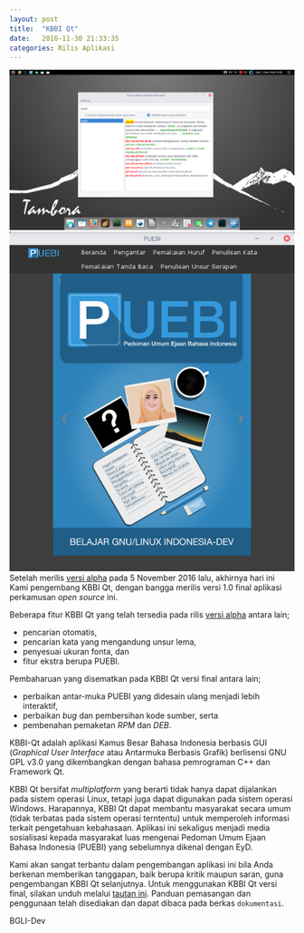 ```yaml
---
layout: post
title:  "KBBI Qt"
date:   2016-11-30 21:33:35
categories: Rilis Aplikasi
---
```

![antarmuka KBBI Qt](/img/kbbi-qt.png)
![antarmuka baru PUEBI](/img/puebi.png)
<br>
Setelah merilis [versi alpha](https://github.com/bgli/kbbi-qt/releases/tag/v1.0-alpha) pada 5 November 2016 lalu, akhirnya hari ini Kami pengembang KBBI Qt, dengan bangga merilis versi 1.0 final aplikasi perkamusan _open source_ ini. 

Beberapa fitur KBBI Qt yang telah tersedia pada rilis [versi alpha](https://github.com/bgli/kbbi-qt/releases/tag/v1.0-alpha) antara lain;
- pencarian otomatis,
- pencarian kata yang mengandung unsur lema,
- penyesuai ukuran fonta, dan 
- fitur ekstra berupa PUEBI.


Pembaharuan yang disematkan pada KBBI Qt versi final antara lain;
- perbaikan antar-muka PUEBI yang didesain ulang menjadi lebih interaktif,
- perbaikan _bug_ dan pembersihan kode sumber, serta
- pembenahan pemaketan _RPM_ dan _DEB_.

KBBI-Qt adalah aplikasi Kamus Besar Bahasa Indonesia berbasis GUI (*Graphical User Interface* atau Antarmuka Berbasis Grafik) berlisensi GNU GPL v3.0 yang dikembangkan dengan bahasa pemrograman C++ dan Framework Qt.

KBBI Qt bersifat _multiplatform_ yang berarti tidak hanya dapat dijalankan pada sistem operasi Linux, tetapi juga dapat digunakan pada sistem operasi Windows. Harapannya, KBBI Qt dapat membantu masyarakat secara umum (tidak terbatas pada sistem operasi terntentu) untuk memperoleh informasi terkait pengetahuan kebahasaan. Aplikasi ini sekaligus menjadi media sosialisasi kepada masyarakat luas mengenai Pedoman Umum Ejaan Bahasa Indonesia  (PUEBI) yang sebelumnya dikenal dengan EyD.

Kami akan sangat terbantu dalam pengembangan aplikasi ini bila Anda berkenan memberikan tanggapan, baik berupa kritik maupun saran, guna pengembangan KBBI Qt selanjutnya. Untuk menggunakan KBBI Qt versi final, silakan unduh  melalui [tautan ini](https://github.com/bgli/kbbi-qt/releases/tag/v1.0). Panduan pemasangan dan penggunaan telah disediakan dan dapat dibaca pada berkas `dokumentasi`.

BGLI-Dev
